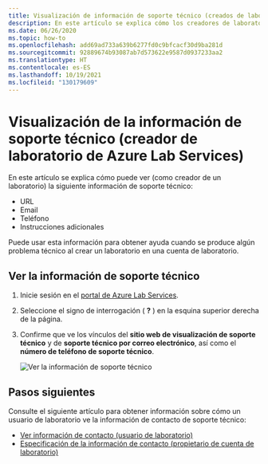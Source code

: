 ```yaml
---
title: Visualización de información de soporte técnico (creados de laboratorio)
description: En este artículo se explica cómo los creadores de laboratorios pueden ver la información de soporte técnico que les permitirá obtener ayuda.
ms.date: 06/26/2020
ms.topic: how-to
ms.openlocfilehash: add69ad733a639b6277fd0c9bfcacf30d9ba281d
ms.sourcegitcommit: 92889674b93087ab7d573622e9587d0937233aa2
ms.translationtype: HT
ms.contentlocale: es-ES
ms.lasthandoff: 10/19/2021
ms.locfileid: "130179609"
---
```

# <a name="view-support-information-lab-creator-in-azure-lab-services"></a>Visualización de la información de soporte técnico (creador de laboratorio de Azure Lab Services)
En este artículo se explica cómo puede ver (como creador de un laboratorio) la siguiente información de soporte técnico:

- URL
- Email
- Teléfono
- Instrucciones adicionales

Puede usar esta información para obtener ayuda cuando se produce algún problema técnico al crear un laboratorio en una cuenta de laboratorio.

 
## <a name="view-support-information"></a>Ver la información de soporte técnico
1. Inicie sesión en el [portal de Azure Lab Services](https://labs.azure.com).
2. Seleccione el signo de interrogación ( **?** ) en la esquina superior derecha de la página. 
3. Confirme que ve los vínculos del **sitio web de visualización de soporte técnico** y de **soporte técnico por correo electrónico**, así como el **número de teléfono de soporte técnico**.

    ![Ver la información de soporte técnico](./media/lab-creator-support-information/support-information.png)

## <a name="next-steps"></a>Pasos siguientes
Consulte el siguiente artículo para obtener información sobre cómo un usuario de laboratorio ve la información de contacto de soporte técnico:

- [Ver información de contacto (usuario de laboratorio)](lab-user-support-information.md)
- [Especificación de la información de contacto (propietario de cuenta de laboratorio)](lab-account-owner-support-information.md)
